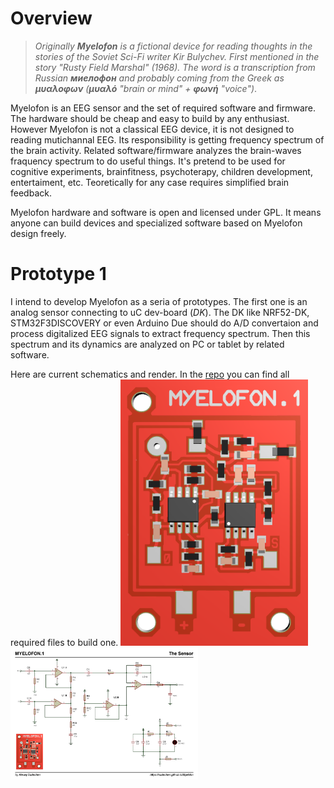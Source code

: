 
# Overview
>_Originally **Myelofon** is a fictional device for reading thoughts in the stories of the Soviet Sci-Fi writer Kir Bulychev. First mentioned in the story "Rusty Field Marshal" (1968). The word is a transcription from Russian **миелофон** and probably coming from the Greek as **μυαλοφων** (**μυαλό** "brain or mind" + **φωνή** "voice")_. 

Myelofon is an EEG sensor and the set of required software and firmware. The hardware should be cheap and easy to build by any enthusiast. However Myelofon is not a classical EEG device, it is not designed to reading mutichannal EEG. Its responsibility is getting frequency spectrum of the brain activity. Related software/firmware analyzes the brain-waves fraquency spectrum to do useful things. It's pretend to be used for cognitive experiments, brainfitness, psychoterapy, children development, entertaiment, etc. Teoretically for any case requires simplified brain feedback.

Myelofon hardware and software is open and licensed under GPL. It means anyone can build devices and specialized software based on Myelofon design freely.

# Prototype 1
I intend to develop Myelofon as a seria of prototypes. The first one is an analog sensor connecting to uC dev-board (_DK_). The DK like NRF52-DK, STM32F3DISCOVERY or even Arduino Due should do A/D convertaion and process digitalized EEG signals to extract frequency spectrum. Then this spectrum and its dynamics are analyzed on PC or tablet by related software.

Here are current schematics and render. In the [repo](https://github.com/sudachen/Myelofon/proto1) you can find all required files to build one.
<a href="https://github.com/sudachen/Myelofon/raw/master/proto1/pcb/myelofon_p1.png"><img width="300px" src="https://github.com/sudachen/Myelofon/raw/master/proto1/pcb/myelofon_p1.png"/></a>
<a href="https://github.com/sudachen/Myelofon/raw/master/proto1/pcb/myelofon_p1_schem.png"><img width="300px" src="https://github.com/sudachen/Myelofon/raw/master/proto1/pcb/myelofon_p1_schem.png"/></a>
